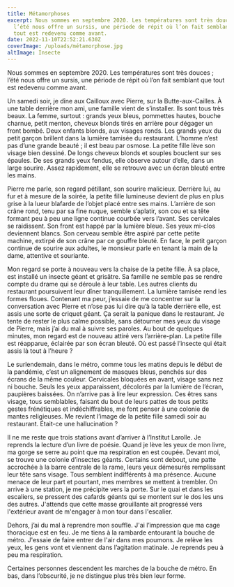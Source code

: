 ```yaml
---
title: Métamorphoses
excerpt: Nous sommes en septembre 2020. Les températures sont très douces ;
  l’été nous offre un sursis, une période de répit où l’on fait semblant que
  tout est redevenu comme avant.
date: 2022-11-10T22:52:21.630Z
coverImage: /uploads/métamorphose.jpg
altImage: Insecte
---
```

Nous sommes en septembre 2020. Les températures sont très douces ; l’été nous offre un sursis, une période de répit où l’on fait semblant que tout est redevenu comme avant.

Un samedi soir, je dîne aux Cailloux avec Pierre, sur la Butte-aux-Cailles. À une table derrière mon ami, une famille vient de s’installer. Ils sont tous très beaux. La femme, surtout : grands yeux bleus, pommettes hautes, bouche charnue, petit menton, cheveux blonds tirés en arrière pour dégager un front bombé. Deux enfants blonds, aux visages ronds. Les grands yeux du petit garçon brillent dans la lumière tamisée du restaurant. L’homme n’est pas d’une grande beauté ; il est beau par osmose. La petite fille lève son visage bien dessiné. De longs cheveux blonds et souples bouclent sur ses épaules. De ses grands yeux fendus, elle observe autour d’elle, dans un large sourire. Assez rapidement, elle se retrouve avec un écran bleuté entre les mains. 

Pierre me parle, son regard pétillant, son sourire malicieux. Derrière lui, au fur et à mesure de la soirée, la petite fille lumineuse devient de plus en plus grise à la lueur blafarde de l’objet placé entre ses mains. L’arrière de son crâne rond, tenu par sa fine nuque, semble s’aplatir, son cou et sa tête formant peu à peu une ligne continue courbée vers l’avant. Ses cervicales se raidissent. Son front est happé par la lumière bleue. Ses yeux mi-clos deviennent blancs. Son cerveau semble être aspiré par cette petite machine, extirpé de son crâne par ce gouffre bleuté. En face, le petit garçon continue de sourire aux adultes, le monsieur parle en tenant la main de la dame, attentive et souriante.

Mon regard se porte à nouveau vers la chaise de la petite fille. À sa place, est installé un insecte géant et grisâtre. Sa famille ne semble pas se rendre compte du drame qui se déroule à leur table. Les autres clients du restaurant poursuivent leur dîner tranquillement. La lumière tamisée rend les formes floues. Contenant ma peur, j’essaie de me concentrer sur la conversation avec Pierre et n’ose pas lui dire qu’à la table derrière elle, est assis une sorte de criquet géant. Ça serait la panique dans le restaurant. Je tente de rester le plus calme possible, sans détourner mes yeux du visage de Pierre, mais j’ai du mal à suivre ses paroles. Au bout de quelques minutes, mon regard est de nouveau attiré vers l’arrière-plan. La petite fille est réapparue, éclairée par son écran bleuté. Où est passé l’insecte qui était assis là tout à l’heure ?


Le surlendemain, dans le métro, comme tous les matins depuis le début de la pandémie, c’est un alignement de masques bleus, penchés sur des écrans de la même couleur. Cervicales bloquées en avant, visage sans nez ni bouche. Seuls les yeux apparaissent, décolorés par la lumière de l’écran, paupières baissées. On n’arrive pas à lire leur expression. Ces êtres sans visage, tous semblables, faisant du bout de leurs pattes de tous petits gestes frénétiques et indéchiffrables, me font penser à une colonie de mantes religieuses. Me revient l’image de la petite fille samedi soir au restaurant. Était-ce une hallucination ?

Il ne me reste que trois stations avant d’arriver à l’Institut Larolle. Je reprends la lecture d’un livre de poésie. Quand je lève les yeux de mon livre, ma gorge se serre au point que ma respiration en est coupée. Devant moi, se trouve une colonie d’insectes géants. Certains sont debout, une patte accrochée à la barre centrale de la rame, leurs yeux démesurés remplissant leur tête sans visage. Tous semblent indifférents à ma présence. Aucune menace de leur part et pourtant, mes membres se mettent à trembler. On arrive à une station, je me précipite vers la porte. Sur le quai et dans les escaliers, se pressent des cafards géants qui se montent sur le dos les uns des autres. J'attends que cette masse grouillante ait progressé vers l'extérieur avant de m'engager à mon tour dans l'escalier.

Dehors, j’ai du mal à reprendre mon souffle. J'ai l’impression que ma cage thoracique est en feu. Je me tiens à la rambarde entourant la bouche de métro. J'essaie de faire entrer de l'air dans mes poumons. Je relève les yeux, les gens vont et viennent dans l’agitation matinale. Je reprends peu à peu ma respiration. 

Certaines personnes descendent les marches de la bouche de métro. En bas, dans l’obscurité, je ne distingue plus très bien leur forme.
 
